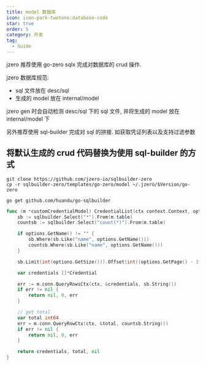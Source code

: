 ```yaml
---
title: model 数据库
icon: icon-park-twotone:database-code
star: true
order: 5
category: 开发
tag:
  - Guide
---
```


jzero 推荐使用 go-zero sqlx 完成对数据库的 crud 操作.

jzero 数据库规范:

* sql 文件放在 desc/sql
* 生成的 model 放在 internal/model

jzero gen 时会自动检测 desc/sql 下的 sql 文件, 并将生成的 model 放在 internal/model 下

另外推荐使用 sql-builder 完成对 sql 的拼接. 如获取凭证列表以及支持过滤参数

## 将默认生成的 crud 代码替换为使用 sql-builder 的方式

```shell
git clone https://github.com/jzero-io/sqlbuilder-zero
cp -r sqlbuilder-zero/templates/go-zero/model ~/.jzero/$Version/go-zero
```

```shell
go get github.com/huandu/go-sqlbuilder
```

```go
func (m *customCredentialModel) CredentialList(ctx context.Context, options *credentialpb.CredentialListRequest) ([]*Credential, int64, error) {
	sb := sqlbuilder.Select("*").From(m.table)
	countsb := sqlbuilder.Select("count(*)").From(m.table)

	if options.GetName() != "" {
		sb.Where(sb.Like("name", options.GetName()))
		countsb.Where(sb.Like("name", options.GetName()))
	}

	sb.Limit(int(options.GetSize())).Offset(int((options.GetPage() - 1) * options.GetSize()))

	var credentials []*Credential

	err := m.conn.QueryRowsCtx(ctx, &credentials, sb.String())
	if err != nil {
		return nil, 0, err
	}

	// get total
	var total int64
	err = m.conn.QueryRowCtx(ctx, &total, countsb.String())
	if err != nil {
		return nil, 0, err
	}

	return credentials, total, nil
}
```